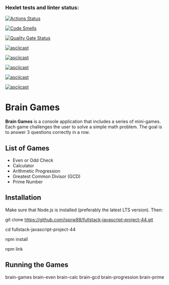 ### Hexlet tests and linter status:

[![Actions Status](https://github.com/jsprw88/fullstack-javascript-project-44/actions/workflows/hexlet-check.yml/badge.svg)](https://github.com/jsprw88/fullstack-javascript-project-44/actions)

[![Code Smells](https://sonarcloud.io/api/project_badges/measure?project=jsprw88_fullstack-javascript-project-44&metric=code_smells)](https://sonarcloud.io/summary/new_code?id=jsprw88_fullstack-javascript-project-44)

[![Quality Gate Status](https://sonarcloud.io/api/project_badges/measure?project=jsprw88_fullstack-javascript-project-44&metric=alert_status)](https://sonarcloud.io/summary/new_code?id=jsprw88_fullstack-javascript-project-44)

[![asciicast](https://asciinema.org/a/Aq2tpMUV3wXpxHMCuJWAupnmW.svg)](https://asciinema.org/a/Aq2tpMUV3wXpxHMCuJWAupnmW)

[![asciicast](https://asciinema.org/a/M2s1g0Q3VEGAvaW9aALvNlbYK.svg)](https://asciinema.org/a/M2s1g0Q3VEGAvaW9aALvNlbYK)

[![asciicast](https://asciinema.org/a/8o1TIl7xgsV9Fo9p4F6ymS5T6.svg)](https://asciinema.org/a/8o1TIl7xgsV9Fo9p4F6ymS5T6)

[![asciicast](https://asciinema.org/a/oryTQFLcYlNWu93io09wq8AYC.svg)](https://asciinema.org/a/oryTQFLcYlNWu93io09wq8AYC)

[![asciicast](https://asciinema.org/a/NvhdtVwhkYKiel4q1O1ExMfu2.svg)](https://asciinema.org/a/NvhdtVwhkYKiel4q1O1ExMfu2)



# Brain Games

**Brain Games** is a console application that includes a series of mini-games. Each game challenges the user to solve a simple math problem. The goal is to answer 3 questions correctly in a row.

## List of Games

- Even or Odd Check
- Calculator
- Arithmetic Progression
- Greatest Common Divisor (GCD)
- Prime Number

## Installation

Make sure that Node.js is installed (preferably the latest LTS version). Then:

git clone https://github.com/jsprw88/fullstack-javascript-project-44.git

cd fullstack-javascript-project-44

npm install

npm link

## Running the Games

brain-games
brain-even
brain-calc
brain-gcd
brain-progression
brain-prime

